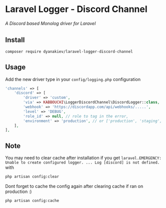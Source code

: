 # Laravel Logger - Discord Channel
###### A Discord based Monolog driver for Laravel

## Install
```bash
composer require dyanakiev/laravel-logger-discord-channel

```

## Usage

Add the new driver type in your `config/logging.php` configuration

```php
'channels' => [
    'discord' => [
        'driver' => 'custom',
        'via' => KABBOUCHI\LoggerDiscordChannel\DiscordLogger::class,
        'webhook' => 'https://discordapp.com/api/webhooks/.....',
        'level' => 'DEBUG',
        'role_id' => null, // role to tag in the error,
        'environment' => 'production', // or ['production', 'staging', 'local']
    ],
],
```

## Note
You may need to clear cache after installation if you get `laravel.EMERGENCY: Unable to create configured logger. ... Log [discord] is not defined.` with
```bash
php artisan config:clear
```
Dont forget to cache the config again after clearing cache if ran on production :)
```bash
php artisan config:cache
```
